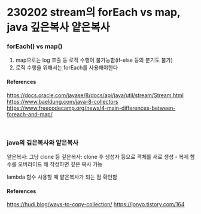 # 230202 stream의 forEach vs map, java 깊은복사 얕은복사

### forEach() vs map()

1. map으로는 log 호출 등 로직 수행이 불가능함(if-else 등의 분기도 불가)
2. 로직 수행을 위해서는 forEach를 사용해야한다

#### References

https://docs.oracle.com/javase/8/docs/api/java/util/stream/Stream.html
https://www.baeldung.com/java-8-collectors
https://www.freecodecamp.org/news/4-main-differences-between-foreach-and-map/

<br/>

### java의 깊은복사와 얕은복사

얕은복사: 그냥 clone 등
깊은복사: clone 후 생성자 등으로 객체를 새로 생성 - 복제 함수를 오버라이드 해 작성하면 깊은 복사 가능

lambda 함수 사용할 때 얕은복사가 되는 점 확인함

#### References

https://hudi.blog/ways-to-copy-collection/
https://jonyo.tistory.com/164
